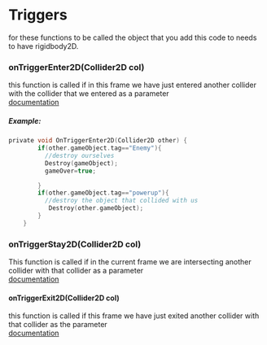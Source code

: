 # Triggers
for these functions to be called the object that you add this code to needs to have rigidbody2D.
### onTriggerEnter2D(Collider2D col)

this function is called if in this frame we have just entered another collider with the collider that we entered as a parameter\
[documentation](https://docs.unity3d.com/ScriptReference/MonoBehaviour.OnTriggerEnter2D.html)
##### Example:
```c
private void OnTriggerEnter2D(Collider2D other) {
		if(other.gameObject.tag=="Enemy"){
          //destroy ourselves
          Destroy(gameObject);
          gameOver=true;

		}
		if(other.gameObject.tag=="powerup"){
          //destroy the object that collided with us
		   Destroy(other.gameObject);
		}
	}
```
### onTriggerStay2D(Collider2D col)
This function is called if in the current frame we are intersecting another collider with that collider as a parameter\
[documentation](https://docs.unity3d.com/ScriptReference/MonoBehaviour.OnTriggerStay2D.html)

#### onTriggerExit2D(Collider2D col)
this function is called if this frame we have just exited another collider with that collider as the parameter\
[documentation](https://docs.unity3d.com/ScriptReference/MonoBehaviour.OnTriggerExit2D.html)

